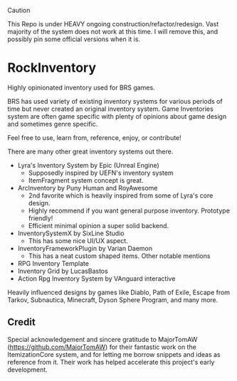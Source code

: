 > [!CAUTION]
> This Repo is under HEAVY ongoing construction/refactor/redesign.  Vast majority of the system does not work at this time. I will remove this, and possibly pin some official versions when it is.


# RockInventory
Highly opinionated inventory used for BRS games. 

BRS has used variety of existing inventory systems for various periods of time but never created an original inventory system.
Game Inventories system are often game specific with plenty of opinions about game design and sometimes genre specific. 

Feel free to use, learn from, reference, enjoy, or contribute! 

There are many other great inventory systems out there.
* Lyra's Inventory System by Epic (Unreal Engine)
    * Supposedly inspired by UEFN's inventory system
    * ItemFragment system concept is great. 
* ArcInventory by Puny Human and RoyAwesome
    * 2nd favorite which is heavily inspired from some of Lyra's core design.
    * Highly recommend if you want general purpose inventory. Prototype friendly!
    * Efficient minimal opinion a super solid backend. 
* InventorySystemX by SixLine Studio
    * This has some nice UI/UX aspect. 
* InventoryFrameworkPlugin by Varian Daemon
    * This has a neat custom shaped items. 
Other notable mentions
* RPG Inventory Template
* Inventory Grid by LucasBastos
* Action Rpg Inventory System by VAnguard interactive


Heavily influenced designs by games like Diablo, Path of Exile, Escape from Tarkov, Subnautica, Minecraft, Dyson Sphere Program, and many more.


## Credit

Special acknowledgement and sincere gratitude to MajorTomAW (https://github.com/MajorTomAW) for their fantastic work on the ItemizationCore system, 
and for letting me borrow snippets and ideas as reference from it. Their work has helped accelerate this project's early development.









